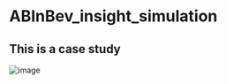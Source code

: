 # ABInBev_insight_simulation
## This is a case study
![image](https://github.com/user-attachments/assets/cf6dd76f-c9e4-4dbd-a4aa-4ce7d6502499)
